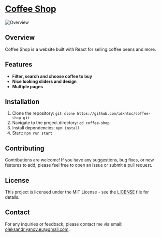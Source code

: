 # [Coffee Shop](https://idkhtoc.github.io/coffee-shop/)

![Overview](https://github.com/idkhtoc/coffee-shop/assets/87912703/5b857267-36ef-4935-89fd-f7031d4eb8c5)

## Overview

Coffee Shop is a website built with React for selling coffee beans and more.

## Features

-   **Filter, search and choose coffee to buy**
-   **Nice looking sliders and design**
-   **Multiple pages**

## Installation

1. Clone the repository: `git clone https://github.com/idkhtoc/coffee-shop.git`
2. Navigate to the project directory: `cd coffee-shop`
3. Install dependencies: `npm install`
5. Start: `npm run start`

## Contributing

Contributions are welcome! If you have any suggestions, bug fixes, or new features to add, please feel free to open an issue or submit a pull request.

## License

This project is licensed under the MIT License - see the [LICENSE](LICENSE) file for details.

## Contact

For any inquiries or feedback, please contact me via email: oleksandr.yanov.eu@gmail.com.

